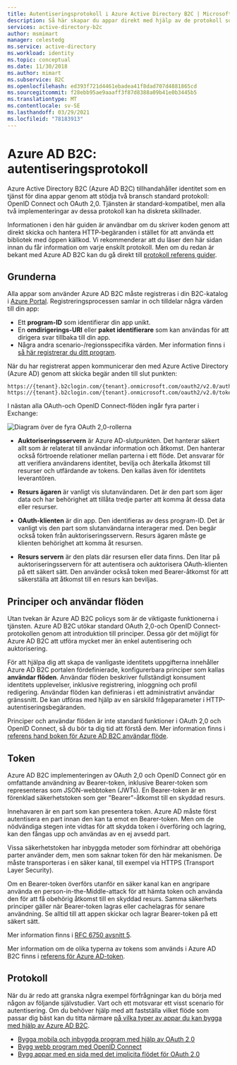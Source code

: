 ```yaml
---
title: Autentiseringsprotokoll i Azure Active Directory B2C | Microsoft Docs
description: Så här skapar du appar direkt med hjälp av de protokoll som stöds av Azure Active Directory B2C.
services: active-directory-b2c
author: msmimart
manager: celestedg
ms.service: active-directory
ms.workload: identity
ms.topic: conceptual
ms.date: 11/30/2018
ms.author: mimart
ms.subservice: B2C
ms.openlocfilehash: ed393f721d4461ebadea41f8dad707d4881865cd
ms.sourcegitcommit: f28ebb95ae9aaaff3f87d8388a09b41e0b3445b5
ms.translationtype: MT
ms.contentlocale: sv-SE
ms.lasthandoff: 03/29/2021
ms.locfileid: "78183913"
---
```

# <a name="azure-ad-b2c-authentication-protocols"></a>Azure AD B2C: autentiseringsprotokoll
Azure Active Directory B2C (Azure AD B2C) tillhandahåller identitet som en tjänst för dina appar genom att stödja två bransch standard protokoll: OpenID Connect och OAuth 2,0. Tjänsten är standard-kompatibel, men alla två implementeringar av dessa protokoll kan ha diskreta skillnader.

Informationen i den här guiden är användbar om du skriver koden genom att direkt skicka och hantera HTTP-begäranden i stället för att använda ett bibliotek med öppen källkod. Vi rekommenderar att du läser den här sidan innan du får information om varje enskilt protokoll. Men om du redan är bekant med Azure AD B2C kan du gå direkt till [protokoll referens guider](#protocols).

<!-- TODO: Need link to libraries above -->

## <a name="the-basics"></a>Grunderna
Alla appar som använder Azure AD B2C måste registreras i din B2C-katalog i [Azure Portal](https://portal.azure.com). Registreringsprocessen samlar in och tilldelar några värden till din app:

* Ett **program-ID** som identifierar din app unikt.
* En **omdirigerings-URI** eller **paket identifierare** som kan användas för att dirigera svar tillbaka till din app.
* Några andra scenario-/regionsspecifika värden. Mer information finns i [så här registrerar du ditt program](tutorial-register-applications.md).

När du har registrerat appen kommunicerar den med Azure Active Directory (Azure AD) genom att skicka begär anden till slut punkten:

```
https://{tenant}.b2clogin.com/{tenant}.onmicrosoft.com/oauth2/v2.0/authorize
https://{tenant}.b2clogin.com/{tenant}.onmicrosoft.com/oauth2/v2.0/token
```

I nästan alla OAuth-och OpenID Connect-flöden ingår fyra parter i Exchange:

![Diagram över de fyra OAuth 2,0-rollerna](./media/protocols-overview/protocols_roles.png)

* **Auktoriseringsservern** är Azure AD-slutpunkten. Det hanterar säkert allt som är relaterat till användar information och åtkomst. Den hanterar också förtroende relationer mellan parterna i ett flöde. Det ansvarar för att verifiera användarens identitet, bevilja och återkalla åtkomst till resurser och utfärdande av tokens. Den kallas även för identitets leverantören.

* **Resurs ägaren** är vanligt vis slutanvändaren. Det är den part som äger data och har behörighet att tillåta tredje parter att komma åt dessa data eller resurser.

* **OAuth-klienten** är din app. Den identifieras av dess program-ID. Det är vanligt vis den part som slutanvändarna interagerar med. Den begär också token från auktoriseringsservern. Resurs ägaren måste ge klienten behörighet att komma åt resursen.

* **Resurs servern** är den plats där resursen eller data finns. Den litar på auktoriseringsservern för att autentisera och auktorisera OAuth-klienten på ett säkert sätt. Den använder också token med Bearer-åtkomst för att säkerställa att åtkomst till en resurs kan beviljas.

## <a name="policies-and-user-flows"></a>Principer och användar flöden
Utan tvekan är Azure AD B2C policys som är de viktigaste funktionerna i tjänsten. Azure AD B2C utökar standard OAuth 2,0-och OpenID Connect-protokollen genom att introduktion till principer. Dessa gör det möjligt för Azure AD B2C att utföra mycket mer än enkel autentisering och auktorisering.

För att hjälpa dig att skapa de vanligaste identitets uppgifterna innehåller Azure AD B2C portalen fördefinierade, konfigurerbara principer som kallas **användar flöden**. Användar flöden beskriver fullständigt konsument identitets upplevelser, inklusive registrering, inloggning och profil redigering. Användar flöden kan definieras i ett administrativt användar gränssnitt. De kan utföras med hjälp av en särskild frågeparameter i HTTP-autentiseringsbegäranden.

Principer och användar flöden är inte standard funktioner i OAuth 2,0 och OpenID Connect, så du bör ta dig tid att förstå dem. Mer information finns i [referens hand boken för Azure AD B2C användar flöde](user-flow-overview.md).

## <a name="tokens"></a>Token
Azure AD B2C implementeringen av OAuth 2,0 och OpenID Connect gör en omfattande användning av Bearer-token, inklusive Bearer-token som representeras som JSON-webbtoken (JWTs). En Bearer-token är en förenklad säkerhetstoken som ger "Bearer"-åtkomst till en skyddad resurs.

Innehavaren är en part som kan presentera token. Azure AD måste först autentisera en part innan den kan ta emot en Bearer-token. Men om de nödvändiga stegen inte vidtas för att skydda token i överföring och lagring, kan den fångas upp och användas av en ej avsedd part.

Vissa säkerhetstoken har inbyggda metoder som förhindrar att obehöriga parter använder dem, men som saknar token för den här mekanismen. De måste transporteras i en säker kanal, till exempel via HTTPS (Transport Layer Security).

Om en Bearer-token överförs utanför en säker kanal kan en angripare använda en person-in-the-Middle-attack för att hämta token och använda den för att få obehörig åtkomst till en skyddad resurs. Samma säkerhets principer gäller när Bearer-token lagras eller cachelagras för senare användning. Se alltid till att appen skickar och lagrar Bearer-token på ett säkert sätt.

Mer information finns i [RFC 6750 avsnitt 5](https://tools.ietf.org/html/rfc6750).

Mer information om de olika typerna av tokens som används i Azure AD B2C finns i [referens för Azure AD-token](tokens-overview.md).

## <a name="protocols"></a>Protokoll
När du är redo att granska några exempel förfrågningar kan du börja med någon av följande självstudier. Vart och ett motsvarar ett visst scenario för autentisering. Om du behöver hjälp med att fastställa vilket flöde som passar dig bäst kan du titta närmare [på vilka typer av appar du kan bygga med hjälp av Azure AD B2C](application-types.md).

* [Bygga mobila och inbyggda program med hjälp av OAuth 2,0](authorization-code-flow.md)
* [Bygg webb program med OpenID Connect](openid-connect.md)
* [Bygg appar med en sida med det implicita flödet för OAuth 2,0](implicit-flow-single-page-application.md)

